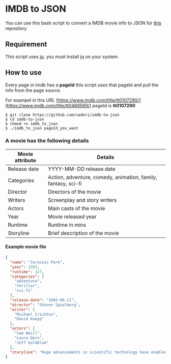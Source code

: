 
# IMDB to JSON


You can use this bash script to convert a IMDB movie info to JSON for [this](https://github.com/jsonmc/jsonmc) repository

## Requirement

This script uses [jq](https://stedolan.github.io/jq/). you must install jq on your system.


## How to use

Every page in imdb has a **pageId** this script uses that pageId and pull the info from the page source. 

For exampel in this URL [https://www.imdb.com/title/tt0107290/](https://www.imdb.com/title/tt0468569/) pageId is **tt0107290**



```
$ git clone https://github.com/saderi/imdb-to-json
$ cd imdb-to-json
$ chmod +x imdb_to_json
$ ./imdb_to_json pageId_you_want
```  


### A movie has the following details


Movie attribute | Details
----------------|--------------
Release date | YYYY-MM-DD release date
Categories | Action, adventure, comedy, animation, family, fantasy, sci-fi
Director | Directors of the movie
Writers | Screenplay and story writers
Actors | Main casts of the movie
Year | Movie released year
Runtime | Runtime in mins
Storyline | Brief description of the movie


#### Example movie file

```json
{
  "name": "Jurassic Park",
  "year": 1993,
  "runtime": 127,
  "categories": [
    "adventure",
    "thriller",
    "sci-fi"
  ],
  "release-date": "1993-06-11",
  "director": "Steven Spielberg",
  "writer": [
    "Michael Crichton",
    "David Koepp"
  ],
  "actors": [
    "Sam Neill",
    "Laura Dern",
    "Jeff Goldblum"
  ],
  "storyline": "Huge advancements in scientific technology have enabled a mogul ... critical security systems are shut down and it now becomes a race for survival with dinosaurs roaming freely over the island."
}
```

